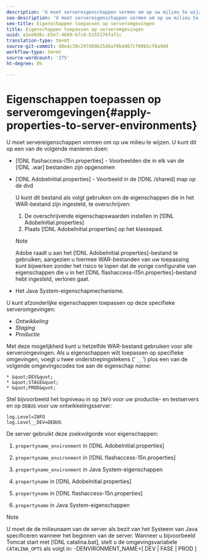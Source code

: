 ```yaml
---
description: 'U moet servereigenschappen vormen om op uw milieu te wijzen. U kunt dit op een van de volgende manieren doen '
seo-description: 'U moet servereigenschappen vormen om op uw milieu te wijzen. U kunt dit op een van de volgende manieren doen '
seo-title: Eigenschappen toepassen op serveromgevingen
title: Eigenschappen toepassen op serveromgevingen
uuid: a1ee0d6c-b5e7-4689-b7c8-b155176faf1c
translation-type: tm+mt
source-git-commit: d8e4c39c297d69b154baf0b4d67cf09b5cf0a9d4
workflow-type: tm+mt
source-wordcount: '275'
ht-degree: 0%

---
```



# Eigenschappen toepassen op serveromgevingen{#apply-properties-to-server-environments}

U moet servereigenschappen vormen om op uw milieu te wijzen. U kunt dit op een van de volgende manieren doen:

* [!DNL flashaccess-i15n.properties] - Voorbeelden die in elk van de  [!DNL .war] bestanden zijn opgenomen

* [!DNL AdobeInitial.properties] - Voorbeeld in de  [!DNL /shared] map op de dvd

   U kunt dit bestand als volgt gebruiken om de eigenschappen die in het WAR-bestand zijn ingesteld, te overschrijven:

   1. De overschrijvende eigenschapswaarden instellen in [!DNL AdobeInitial.properties]
   1. Plaats [!DNL AdobeInitial.properties] op het klassepad.

   >[!NOTE]
   >
   >Adobe raadt u aan het [!DNL AdobeInitial.properties]-bestand te gebruiken, aangezien u hiermee WAR-bestanden van uw toepassing kunt bijwerken zonder het risico te lopen dat de vorige configuratie van eigenschappen die u in het [!DNL flashaccess-i15n.properties]-bestand hebt ingesteld, verloren gaat.

* Het Java System-eigenschapmechanisme.

U kunt afzonderlijke eigenschappen toepassen op deze specifieke serveromgevingen:

* *Ontwikkeling*
* *Staging*
* *Productie*

Met deze mogelijkheid kunt u hetzelfde WAR-bestand gebruiken voor alle serveromgevingen. Als u eigenschappen wilt toepassen op specifieke omgevingen, voegt u twee onderstrepingstekens (&#39; `__`&#39;) plus een van de volgende omgevingscodes toe aan de eigenschap *name*:

    * &quot;DEV&quot;
    * &quot;STAGE&quot;
    * &quot;PROD&quot;

<!--<a id="example_A7A58E3EE8DA4114B4F7A9EEB69D50CA"></a>-->

Stel bijvoorbeeld het logniveau in op `INFO` voor uw productie- en testservers en op `DEBUG` voor uw ontwikkelingsserver:

```
log.Level=INFO  
log.Level__DEV=DEBUG 
```

De server gebruikt deze zoekvolgorde voor eigenschappen:

1. `propertyname_environment` in  [!DNL AdobeInitial.properties]

1. `propertyname_environment` in  [!DNL flashaccess-15n.properties]

1. `propertyname_environment` in Java System-eigenschappen
1. `propertyname` in  [!DNL AdobeInitial.properties]

1. `propertyname` in  [!DNL flashaccess-15n.properties]

1. `propertyname` in Java System-eigenschappen

>[!NOTE]
>
>U moet de de milieunaam van de server als bezit van het Systeem van Java specificeren wanneer het beginnen van de server. Wanneer u bijvoorbeeld Tomcat start met [!DNL catalina.bat], stelt u de omgevingsvariabele `CATALINA_OPTS` als volgt in:
>-DENVIRONMENT_NAME=[ DEV | FASE | PROD ]
